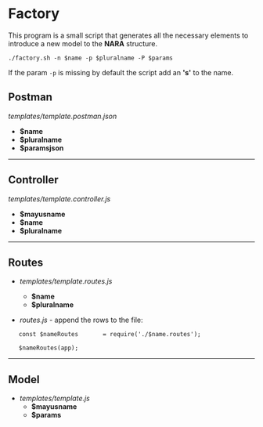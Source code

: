 # Factory
This program is a small script that generates all the necessary elements to introduce a new model to the **NARA** structure.

`./factory.sh -n $name -p $pluralname -P $params`

If the param `-p` is missing by default the script add an **'s'** to the name.

## Postman
*templates/template.postman.json*
  - **$name**
  - **$pluralname**
  - **$paramsjson**

---
## Controller
*templates/template.controller.js* 
  - **$mayusname**
  - **$name**
  - **$pluralname**
  
 ---
 ## Routes
 - *templates/template.routes.js* 
   - **$name**
   - **$pluralname**
   
  - *routes.js* - append the rows to the file:
   ~~~   
      const $nameRoutes       = require('./$name.routes');
  
      $nameRoutes(app);
   ~~~
 ---
 ## Model
  - *templates/template.js*
    - **$mayusname**
    - **$params**